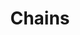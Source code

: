 ---
title: Chains
date: 
draft: false

# descripcion
description : Aro de plata pasante

materials: Plata 925

color: Plateado

dimensions: 1cm x 3,2cm

code: 01-20-0443

type: "Aros"

categories: []

# Images
# first image will be shown in the product page
images:
  # - image: "images/path_to_image"
  # La ubicacion de las imagenes es imagenes/Aros/Aros.Solo Plata/01-20-0443-chains
  - image: "./images/aros/solo_plata/01-20-0443-cadenitas_a.JPG"
  - image: "./images/aros/solo_plata/01-20-0443-cadenitas_b.JPG"
---